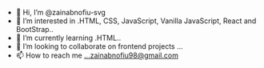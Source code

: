 - 👋 Hi, I’m @zainabnofiu-svg
- 👀 I’m interested in .HTML, CSS, JavaScript, Vanilla JavaScript, React and BootStrap..
- 🌱 I’m currently learning .HTML..
- 💞️ I’m looking to collaborate on frontend projects ...
- 📫 How to reach me ...zainabnofiu98@gmail.com

<!---
Ayobami-svg/Ayobami-svg is a ✨ special ✨ repository because its `README.md` (this file) appears on your GitHub profile.
You can click the Preview link to take a look at your changes.
--->
